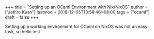 +++
title = "Setting up an OCaml Environment with Nix/NixOS"
author = ["Jethro Kuan"]
lastmod = 2018-12-05T13:58:46+08:00
tags = ["ocaml"]
draft = false
+++

Setting up a working environment for OCaml on NixOS was not an easy
task, so hello test
